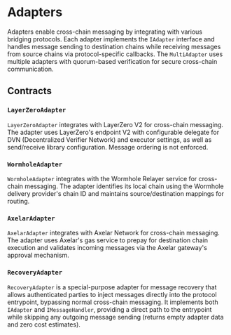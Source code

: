 # Adapters

Adapters enable cross-chain messaging by integrating with various bridging protocols. Each adapter implements the `IAdapter` interface and handles message sending to destination chains while receiving messages from source chains via protocol-specific callbacks. The `MultiAdapter` uses multiple adapters with quorum-based verification for secure cross-chain communication.

## Contracts

### `LayerZeroAdapter`

`LayerZeroAdapter` integrates with LayerZero V2 for cross-chain messaging. The adapter uses LayerZero's endpoint V2 with configurable delegate for DVN (Decentralized Verifier Network) and executor settings, as well as send/receive library configuration. Message ordering is not enforced.

### `WormholeAdapter`

`WormholeAdapter` integrates with the Wormhole Relayer service for cross-chain messaging. The adapter identifies its local chain using the Wormhole delivery provider's chain ID and maintains source/destination mappings for routing.

### `AxelarAdapter`

`AxelarAdapter` integrates with Axelar Network for cross-chain messaging. The adapter uses Axelar's gas service to prepay for destination chain execution and validates incoming messages via the Axelar gateway's approval mechanism.

### `RecoveryAdapter`

`RecoveryAdapter` is a special-purpose adapter for message recovery that allows authenticated parties to inject messages directly into the protocol entrypoint, bypassing normal cross-chain messaging. It implements both `IAdapter` and `IMessageHandler`, providing a direct path to the entrypoint while skipping any outgoing message sending (returns empty adapter data and zero cost estimates).
